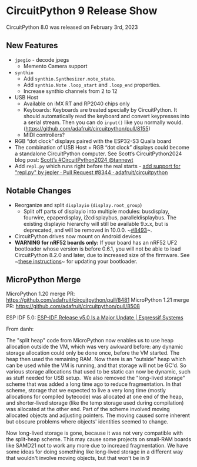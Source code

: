 # CircuitPython 9 Release Show

CircuitPython 8.0 was released on February 3rd, 2023

## New Features

* `jpegio` - decode jpegs
  * Memento Camera support
* `synthio`
  * Add `synthio.Synthesizer.note_state`.
  * Add `synthio.Note` `.loop_start` and `.loop_end` properties.
  * Increase synthio channels from 2 to 12
* USB Host
  * Available on iMX RT and RP2040 chips only
  * Keyboards: Keyboards are treated specially by CircuitPython. It should automatically read the keyboard and convert keypresses into a serial stream.  Then you can do `input()` like you normally would. (https://github.com/adafruit/circuitpython/pull/8155)
  * MIDI controllers?
* RGB “dot clock” displays paired with the ESP32-S3 Quaila board
* The combination of USB Host + RGB “dot clock” displays could become a standalone CircuitPython computer.  See Scott’s CircuitPython2024 blog post:  [Scott’s \#CircuitPython2024 @tannewt](https://blog.adafruit.com/2024/01/24/scotts-circuitpython2024-tannewt/)
* Add `repl.py` which runs right before the real starts - [add support for "repl.py" by jepler · Pull Request \#8344 · adafruit/circuitpython](https://github.com/adafruit/circuitpython/pull/8344)

## Notable Changes
* Reorganize and split `displayio` (`display.root_group`)
  * Split off parts of displayio into multiple modules: busdisplay, fourwire, epaperdisplay, i2cdisplaybus, paralleldisplaybus. The existing displayio hierarchy will still be available 9.x.x, but is deprecated, and will be removed in 10.0.0. ~[\#8493](https://github.com/adafruit/circuitpython/pull/8493)~.
* CircuitPython drives now mount on Android devices
* **WARNING for nRF52 boards only:** If your board has an nRF52 UF2 bootloader whose version is before 0.6.1, you will not be able to load CircuitPython 8.2.0 and later, due to increased size of the firmware. See ~[these instructions](https://learn.adafruit.com/introducing-the-adafruit-nrf52840-feather/update-bootloader)~ for updating your bootloader.

## MicroPython Merge

MicroPython 1.20 merge PR: https://github.com/adafruit/circuitpython/pull/8481
MicroPython 1.21 merge PR: https://github.com/adafruit/circuitpython/pull/8508

ESP IDF 5.0: [ESP-IDF Release v5.0 Is a Major Update | Espressif Systems](https://www.espressif.com/en/news/ESP-IDFv5)

From danh:

The "split heap" code from MicroPython now enables us to use heap allocation outside the VM, which was very awkward before: any dynamic storage allocation could only be done once, before the VM started. The heap then used the remaining RAM. Now there is an "outside" heap which can be used while the VM is running, and that storage will not be GC'd. So various storage allocations that used to be static can now be dynamic, such as stuff needed for USB setup.  We also removed the "long-lived storage" scheme that was added a long time ago to reduce fragmentation. In that scheme, storage that we expected to live a very long time (mostly allocations for compiled bytecode) was allocated at one end of the heap, and shorter-lived storage (like the temp storage used during compilation) was allocated at the other end. Part of the scheme involved moving allocated objects and adjusting pointers. The moving caused some inherent but obscure problems where objects' identities seemed to change.

Now long-lived storage is gone, because it was not very compatible with the split-heap scheme. This may cause some projects on small-RAM boards like SAMD21 not to work any more due to increaed fragmentation. We have some ideas for doing something like long-lived storage in a different way that wouldn't involve moving objects, but that won't be in 9